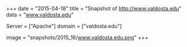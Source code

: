 
+++
date = "2015-04-18"
title = "Snapshot of http://www.valdosta.edu"
data = "www.valdosta.edu"

Server = ["Apache"]
domain = ["valdosta.edu"]

  image = "snapshots/2015_16/www.valdosta.edu.png"
+++
#
